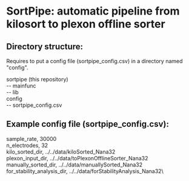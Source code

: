 # SortPipe: automatic pipeline from kilosort to plexon offline sorter

## Directory structure:

Requires to put a config file (sortpipe_config.csv) in a directory named "config".

sortpipe (this repository)\
-- mainfunc\
-- lib\
config\
-- sortpipe_config.csv

## Example config file (sortpipe_config.csv):

sample_rate, 30000\
n_electrodes, 32\
kilo_sorted_dir, ../../data/kiloSorted_Nana32\
plexon_input_dir, ../../data/toPlexonOfflineSorter_Nana32\
manually_sorted_dir, ../../data/manuallySorted_Nana32\
for_stability_analysis_dir, ../../data/forStabilityAnalysis_Nana32\